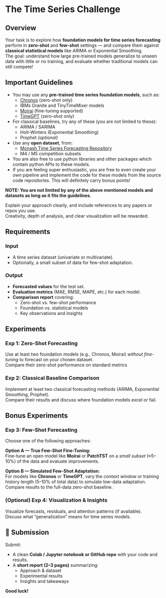 # The Time Series Challenge

## Overview
Your task is to explore how **foundation models for time series forecasting** perform in **zero-shot** and **few-shot** settings — and compare them against **classical statistical models** like ARIMA or Exponential Smoothing.  
The goal: understand how large pre-trained models generalize to unseen data with little or no training, and evaluate whether traditional models can still compete!



## Important Guidelines
- You may use any **pre-trained time series foundation models**, such as:
  - [Chronos](https://huggingface.co/papers/2403.07815) (zero-shot only)
  - IBMs Granite and TinyTimeMixer models
  - [Moirai](https://huggingface.co/Salesforce/moirai-1.0-R-large) (fine-tuning supported)
  - [TimeGPT](https://www.nixtla.io/docs) (zero-shot only)
- For classical baselines, try any of these (you are not limited to these):
  - ARIMA / SARIMA  
  - Holt-Winters (Exponential Smoothing)  
  - Prophet *(optional)*  
- Use any **open dataset**, from:
  - [Monash Time Series Forecasting Repository](https://forecastingdata.org/)  
  - M4 / M5 competition subsets  
- You are also free to use python libraries and other packages which contain python APIs to these models. 
- If you are feeling super enthusiastic, you are free to even create your own pipeline and implement the code for these models from the source code repositories. This will definitely carry bonus points!

**NOTE: You are not limited by any of the above mentioned models and datasets as long as it fits the guidelines.**

Explain your approach clearly, and include references to any papers or repos you use.  
Creativity, depth of analysis, and clear visualization will be rewarded.


## Requirements

### **Input**
- A time series dataset (univariate or multivariate).  
- Optionally, a small subset of data for few-shot adaptation.  

### **Output**
- **Forecasted values** for the test set.  
- **Evaluation metrics** (MAE, RMSE, MAPE, etc.) for each model.  
- **Comparison report** covering:
  - Zero-shot vs. few-shot performance  
  - Foundation vs. statistical models  
  - Key observations and insights  

## Experiments

### **Exp 1: Zero-Shot Forecasting**
Use at least two foundation models (e.g., Chronos, Moirai) *without fine-tuning* to forecast on your chosen dataset.  
Compare their zero-shot performance on standard metrics



### **Exp 2: Classical Baseline Comparison**
Implement at least two classical forecasting methods (ARIMA, Exponential Smoothing, Prophet).  
Compare their results and discuss where foundation models excel or fail.



## Bonus Experiments

### **Exp 3: Few-Shot Forecasting**
Choose one of the following approaches:

**Option A — True Few-Shot Fine-Tuning:**  
Fine-tune an open model like **Moirai** or **PatchTST** on a *small subset* (≈5–10%) of the data and evaluate improvements.  

**Option B — Simulated Few-Shot Adaptation:**  
For models like **Chronos** or **TimeGPT**, vary the *context window* or training history length (5–10% of total data) to simulate low-data adaptation.  
Compare results to the full-data zero-shot baseline.

### **(Optional) Exp 4: Visualization & Insights**
Visualize forecasts, residuals, and attention patterns (if available).  
Discuss what “generalization” means for time series models.


## 🎯 Submission
Submit:
- A clean **Colab / Jupyter notebook or GitHub repo** with your code and results.  
- A **short report (2–3 pages)** summarizing:
  - Approach & dataset  
  - Experimental results  
  - Insights and takeaways  



**Good luck!**